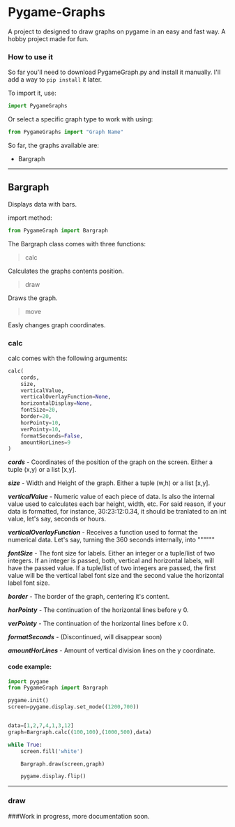 # Pygame-Graphs
A project to designed to draw graphs on pygame in an easy and fast way. A hobby project made for fun.

### How to use it
So far you'll need to download PygameGraph.py and install it manually. I'll add a way to `pip install` it later.

To import it, use:
```python
import PygameGraphs
```
Or select a specific graph type to work with using:
```python
from PygameGraphs import "Graph Name"
```

So far, the graphs available are:
- Bargraph

---

## Bargraph
Displays data with bars.

import method:
```python
from PygameGraph import Bargraph
```

The Bargraph class comes with three functions:

> calc

Calculates the graphs contents position.

> draw

Draws the graph.

> move

Easly changes graph coordinates.


### calc

calc comes with the following arguments:
```python
calc(
    cords,
    size,
    verticalValue,
    verticalOverlayFunction=None,
    horizontalDisplay=None,
    fontSize=20,
    border=20,
    horPointy=10,
    verPointy=10,
    formatSeconds=False,
    amountHorLines=9
)
```

***cords*** - Coordinates of the position of the graph on the screen. Either a tuple (x,y) or a list [x,y].

***size*** - Width and Height of the graph. Either a tuple (w,h) or a list [x,y].

***verticalValue*** - Numeric value of each piece of data. Is also the internal value used to calculates each bar height, width, etc. For said reason, if your data is formatted, for instance, 30:23:12:0.34, it should be tranlated to an int value, let's say, seconds or hours.

***verticalOverlayFunction*** - Receives a function used to format the numerical data. Let's say, turning the 360 seconds internally, into """"""

***fontSize*** - The font size for labels. Either an integer or a tuple/list of two integers. If an integer is passed, both, vertical and horizontal labels, will have the passed value. If a tuple/list of two integers are passed, the first value will be the vertical label font size and the second value the horizontal label font size.

***border*** - The border of the graph, centering it's content.

***horPointy*** - The continuation of the horizontal lines before y 0.

***verPointy*** - The continuation of the horizontal lines before x 0.

***formatSeconds*** - (Discontinued, will disappear soon)

***amountHorLines*** - Amount of vertical division lines on the y coordinate.

#### code example:

```python
import pygame
from PygameGraph import Bargraph

pygame.init()
screen=pygame.display.set_mode((1200,700))


data=[1,2,7,4,1,3,12]
graph=Bargraph.calc((100,100),(1000,500),data)

while True:
    screen.fill('white')

    Bargraph.draw(screen,graph)

    pygame.display.flip()
```
---

### draw

###Work in progress, more documentation soon.